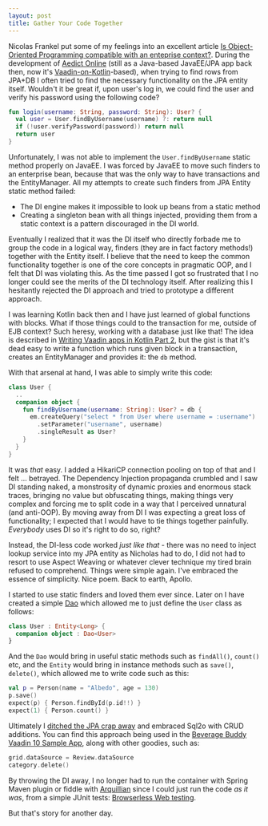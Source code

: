 ```yaml
---
layout: post
title: Gather Your Code Together
---
```


Nicolas Frankel put some of my feelings into an excellent article [Is Object-Oriented Programming compatible with an enteprise context?](https://blog.frankel.ch/oop-compatible-enterprise-context). During the development of [Aedict Online](https://aedict-online.eu) (still as a Java-based JavaEE/JPA app back then, now it's [Vaadin-on-Kotlin](vaadinonkotlin.eu)-based), when trying to find rows from JPA+DB I often tried to find the necessary functionality on the JPA entity itself. Wouldn't it be great if, upon user's log in, we could find the user and verify his password using the following code?

```kotlin
fun login(username: String, password: String): User? {
  val user = User.findByUsername(username) ?: return null
  if (!user.verifyPassword(password)) return null
  return user
}
```

Unfortunately, I was not able to implement the `User.findByUsername` static method properly on JavaEE. I was forced by JavaEE to move such finders to an enterprise bean, because that was the only way to have transactions and the EntityManager. All my attempts to create such finders from JPA Entity static method failed:

* The DI engine makes it impossible to look up beans from a static method
* Creating a singleton bean with all things injected, providing them from a static context is a pattern discouraged in the DI world.

Eventually I realized that it was the DI itself who directly forbade me to group the code in a logical way, finders (they are in fact factory methods!) together with the Entity itself. I believe that the need to keep the common functionality together is one of the core concepts in pragmatic OOP, and I felt that DI was violating this. As the time passed I got so frustrated that I no longer could see the merits of the DI technology itself. After realizing this I hesitantly rejected the DI approach and tried to prototype a different approach.

I was learning Kotlin back then and I have just learned of global functions with blocks.
What if those things could to the transaction for me, outside of EJB context? Such heresy,
working with a database just like that! The idea is described in
[Writing Vaadin apps in Kotlin Part 2](../Tutorial-Writing-Vaadin-apps-in-Kotlin-Part-2/),
but the gist is that it's dead easy to write a function which runs given block in a transaction,
creates an EntityManager and provides it: the `db` method.

With that arsenal at hand, I was able to simply write this code:
```kotlin
class User {
  ..
  companion object {
    fun findByUsername(username: String): User? = db {
      em.createQuery("select * from User where username = :username")
        .setParameter("username", username)
        .singleResult as User?
    }
  }
}
```
It was *that* easy. I added a HikariCP connection pooling on top of that and I felt ... betrayed. The Dependency Injection propaganda crumbled and I saw DI standing naked, a monstrosity of dynamic proxies and enormous stack traces, bringing no value but obfuscating things, making things very complex and forcing me to split code in a way that I perceived unnatural (and anti-OOP). By moving away from DI I was expecting a great loss of functionality; I expected that I would have to tie things together painfully. *Everybody* uses DI so it's right to do so, right?

Instead, the DI-less code worked *just like that* - there was no need to inject lookup service into my JPA entity as Nicholas had to do, I did not had to resort to use Aspect Weaving or whatever clever technique my tired brain refused to comprehend. Things were simple again. I've embraced the essence of simplicity. Nice poem. Back to earth, Apollo.

I started to use static finders and loved them ever since. Later on I have created a simple [Dao](https://github.com/mvysny/vaadin-on-kotlin/blob/master/vok-db/src/main/kotlin/com/github/vok/framework/sql2o/Dao.kt) which allowed me to just define the `User` class as follows:

```kotlin
class User : Entity<Long> {
  companion object : Dao<User>
}
```

And the `Dao` would bring in useful static methods such as `findAll()`, `count()` etc, and the `Entity` would bring in instance methods such as `save()`, `delete()`, which allowed me to write code such as this:

```kotlin
val p = Person(name = "Albedo", age = 130)
p.save()
expect(p) { Person.findById(p.id!!) }
expect(1) { Person.count() }
```

Ultimately I [ditched the JPA crap away](https://github.com/mvysny/vaadin-on-kotlin/issues/3) and embraced Sql2o with CRUD additions. You can find this approach being used in the [Beverage Buddy Vaadin 10 Sample App](https://github.com/mvysny/vaadin-on-kotlin#vaadin-10-flow-example-project), along with other goodies, such as:

```kotlin
grid.dataSource = Review.dataSource
category.delete()
```

By throwing the DI away, I no longer had to run the container with Spring Maven plugin or fiddle with [Arquillian](http://arquillian.org/) since I could just run the code *as it was*, from a simple JUnit tests: [Browserless Web testing](../browserless-web-testing/).

But that's story for another day.

